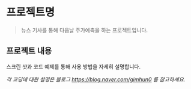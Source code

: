 # 프로젝트명
> 뉴스 기사를 통해 다음날 주가예측을 하는 프로젝트입니다.


## 프로젝트 내용

스크린 샷과 코드 예제를 통해 사용 방법을 자세히 설명합니다.

_각 코딩에 대한 설명은 블로그 https://blog.naver.com/gimhun0 를 참고하세요._
